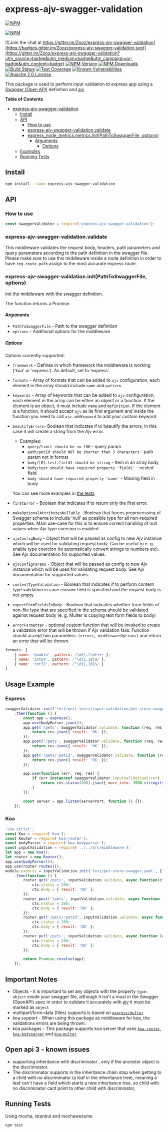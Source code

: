 # express-ajv-swagger-validation
[![NPM](https://nodei.co/npm/express-ajv-swagger-validation.png)](https://nodei.co/npm/express-ajv-swagger-validation/)

[![NPM](https://nodei.co/npm-dl/express-ajv-swagger-validation.png?height=3)](https://nodei.co/npm/express-ajv-swagger-validation/)

[![Join the chat at https://gitter.im/Zooz/express-ajv-swagger-validation](https://badges.gitter.im/Zooz/express-ajv-swagger-validation.svg)](https://gitter.im/Zooz/express-ajv-swagger-validation?utm_source=badge&utm_medium=badge&utm_campaign=pr-badge&utm_content=badge)
[![NPM Version][npm-image]][npm-url]
[![NPM Downloads][downloads-image]][downloads-url]
[![Build Status][travis-image]][travis-url]
[![Test Coverage][coveralls-image]][coveralls-url]
[![Known Vulnerabilities][snyk-image]][snyk-url]
[![Apache 2.0 License][license-image]][license-url]

This package is used to perform input validation to express app using a [Swagger (Open API)](https://swagger.io/specification/) definition and [ajv](https://www.npmjs.com/package/ajv)

<!-- START doctoc generated TOC please keep comment here to allow auto update -->
<!-- DON'T EDIT THIS SECTION, INSTEAD RE-RUN doctoc TO UPDATE -->
**Table of Contents**  <!-- *generated with [DocToc](https://github.com/thlorenz/doctoc)* -->

- [express-ajv-swagger-validation](#express-ajv-swagger-validation)
  - [Install](#install)
  - [API](#api)
    - [How to use](#how-to-use)
    - [express-ajv-swagger-validation.validate](#express-ajv-swagger-validationvalidate)
    - [express_node_metrics.metrics.init(PathToSwaggerFile, options)](#express_node_metricsmetricsinitpathtoswaggerfile-options)
      - [Arguments](#arguments)
        - [Options](#options)
  - [Examples](#examples)
  - [Running Tests](#running-tests)

<!-- END doctoc generated TOC please keep comment here to allow auto update -->

## Install
```bash
npm install --save express-ajv-swagger-validation
```

## API

### How to use

```js
const swaggerValidator = require('express-ajv-swagger-validation');
```

### express-ajv-swagger-validation.validate

This middleware validates the request body, headers, path parameters and query parameters according to the path definition in the swagger file. Please make sure to use this middleware inside a route definition in order to have `req.route.path` assign to the most accurate express route.

### express-ajv-swagger-validation.init(PathToSwaggerFile, options)

Init the middleware with the swagger definition.

The function returns a Promise.

#### Arguments

* `PathToSwaggerFile` - Path to the swagger definition
* `options` - Additional options for the middleware

##### Options

Options currently supported:
- `framework` - Defines in which framework the middleware is working ('koa' or 'express'). As default, set to 'express'.
- `formats` - Array of formats that can be added to `ajv` configuration, each element in the array should include `name` and `pattern`.
- `keywords` - Array of keywords that can be added to `ajv` configuration, each element in the array can be either an object or a function. 
If the element is an object, it must include `name` and `definition`. If the element is a function, it should accept `ajv` as its first argument and inside the function you need to call `ajv.addKeyword` to add your custom keyword 
- `beautifyErrors`- Boolean that indicates if to beautify the errors, in this case it will create a string from the Ajv error.
    - Examples:
        - `query/limit should be <= 100` - query param
        - `path/petId should NOT be shorter than 3 characters` - path param not in format
        - `body/[0].test.field1 should be string` - Item in an array body
        - `body/test should have required property 'field1'` - nested field
        - `body should have required property 'name'` - Missing field in body

    You can see more examples in [the tests](./test)

- `firstError` - Boolean that indicates if to return only the first error.
- `makeOptionalAttributesNullable` - Boolean that forces preprocessing of Swagger schema to include 'null' as possible type for all non-required properties. Main use-case for this is to ensure correct handling of null values when Ajv type coercion is enabled
- `ajvConfigBody` - Object that will be passed as config to new Ajv instance which will be used for validating request body. Can be useful to e. g. enable type coercion (to automatically convert strings to numbers etc). See Ajv documentation for supported values.
- `ajvConfigParams` - Object that will be passed as config to new Ajv instance which will be used for validating request body. See Ajv documentation for supported values.
- `contentTypeValidation` - Boolean that indicates if to perform content type validation in case `consume` field is specified and the request body is not empty.
- `expectFormFieldsInBody` - Boolean that indicates whether form fields of non-file type that are specified in the schema should be validated against request body (e. g. Multer is copying text form fields to body)
- `errorFormatter` - optional custom function that will be invoked to create a validation error that will be thrown if Ajv validation fails. Function should accept two parameters: `(errors, middlewareOptions)` and return an error that will be thrown.

```js
formats: [
    { name: 'double', pattern: /\d+\.(\d+)+/ },
    { name: 'int64', pattern: /^\d{1,19}$/ },
    { name: 'int32', pattern: /^\d{1,10}$/ }
]
```

## Usage Example
### Express
```js
swaggerValidator.init('test/unit-tests/input-validation/pet-store-swagger.yaml')
    .then(function () {
        const app = express();
        app.use(bodyParser.json());
        app.get('/pets', swaggerValidator.validate, function (req, res, next) {
            return res.json({ result: 'OK' });
        });
        app.post('/pets', swaggerValidator.validate, function (req, res, next) {
            return res.json({ result: 'OK' });
        });
        app.get('/pets/:petId', swaggerValidator.validate, function (req, res, next) {
            return res.json({ result: 'OK' });
        });

        app.use(function (err, req, res) {
            if (err instanceof swaggerValidator.InputValidationError) {
                return res.status(400).json({ more_info: JSON.stringify(err.errors) });
            }
        });

        const server = app.listen(serverPort, function () {});
    });
```

### Koa
```js
'use strict';
const Koa = require('koa');
const Router = require('koa-router');
const bodyParser = require('koa-bodyparser');
const inputValidation = require('../../src/middleware');
let app = new Koa();
let router = new Router();
app.use(bodyParser());
app.use(router.routes());
module.exports = inputValidation.init('test/pet-store-swagger.yaml', {framework: 'koa'})
    .then(function () {
        router.get('/pets', inputValidation.validate, async function(ctx, next) {
            ctx.status = 200;
            ctx.body = { result: 'OK' };
        });
        router.post('/pets', inputValidation.validate, async function (ctx, next) {
            ctx.status = 200;
            ctx.body = { result: 'OK' };
        });
        router.get('/pets/:petId', inputValidation.validate, async function (ctx, next) {
            ctx.status = 200;
            ctx.body = { result: 'OK' };
        });
        router.put('/pets', inputValidation.validate, async function (ctx, next) {
            ctx.status = 200;
            ctx.body = { result: 'OK' };
        });

        return Promise.resolve(app);
    });
```

## Important Notes

- Objects - it is important to set any objects with the property `type: object` inside your swagger file, although it isn't a must in the Swagger (OpenAPI) spec in order to validate it accurately with [ajv](https://www.npmjs.com/package/ajv) it must be marked as `object`
- multipart/form-data (files) supports is based on [`express/multer`](https://github.com/expressjs/multer)
- koa support - When using this package as middleware for koa, the validations errors are being thrown.
- koa packages - This package supports koa server that uses [`koa-router`](https://www.npmjs.com/package/koa-router), [`koa-bodyparser`](https://www.npmjs.com/package/koa-bodyparser) and [`koa-multer`](https://www.npmjs.com/package/koa-multer)

## Open api 3 - known issues
- supporting inheritance with discriminator , only if the ancestor object is the discriminator.
- The discriminator supports in the inheritance chain stop when getting to a child with no discriminator (a leaf in the inheritance tree), meaning a leaf can't have a field which starts a new inheritance tree.
  so child with no discriminator cant point to other child with discriminator,

## Running Tests
Using mocha, istanbul and mochawesome

```bash
npm test
```

[npm-image]: https://img.shields.io/npm/v/express-ajv-swagger-validation.svg?style=flat
[npm-url]: https://npmjs.org/package/express-ajv-swagger-validation
[travis-image]: https://travis-ci.org/Zooz/express-ajv-swagger-validation.svg?branch=master
[travis-url]: https://travis-ci.org/Zooz/express-ajv-swagger-validation
[coveralls-image]: https://coveralls.io/repos/github/Zooz/express-ajv-swagger-validation/badge.svg?branch=master
[coveralls-url]: https://coveralls.io/github/Zooz/express-ajv-swagger-validation?branch=master
[downloads-image]: http://img.shields.io/npm/dm/express-ajv-swagger-validation.svg?style=flat
[downloads-url]: https://npmjs.org/package/express-ajv-swagger-validation
[license-image]: https://img.shields.io/badge/license-Apache_2.0-green.svg?style=flat
[license-url]: LICENSE
[snyk-image]: https://snyk.io/test/npm/express-ajv-swagger-validation/badge.svg
[snyk-url]: https://snyk.io/test/npm/express-ajv-swagger-validation
